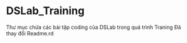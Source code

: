 # DSLab_Training
Thư mục chứa các bài tập coding của DSLab trong quá trình Traning
Đã thay đổi Readme.rd
